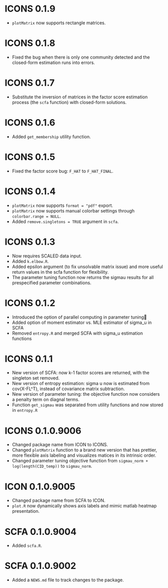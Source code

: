 # ICONS 0.1.9
* `plotMatrix` now supports rectangle matrices.

# ICONS 0.1.8
* Fixed the bug when there is only one community detected and the closed-form estimation runs into errors.

# ICONS 0.1.7
* Substitute the inversion of matrices in the factor score estimation process (the `scfa` function) with closed-form solutions.

# ICONS 0.1.6
* Added `get_membership` utility function.

# ICONS 0.1.5
* Fixed the factor score bug: `F_HAT` to `F_HAT_FINAL`.

# ICONS 0.1.4
* `plotMatrix` now supports `format = "pdf"` export.
* `plotMatrix` now supports manual colorbar settings through `colorbar.range = NULL`.
* Added `remove.singletons = TRUE` argument in `scfa`.

# ICONS 0.1.3
* Now requires SCALED data input.
* Added `k.elbow.R`.
* Added epsilon argument (to fix unsolvable matrix issue) and  more useful return values in the scfa function for flexibility.
* The parameter tuning function now returns the sigmau results for all prespecified parameter combinations.

# ICONS 0.1.2
* Introduced the option of parallel computing in parameter tuning🎉
* Added option of moment estimator vs. MLE estimator of sigma_u in SCFA
* Removed `entropy.R` and merged SCFA with sigma_u estimation functions

# ICONS 0.1.1
* New version of SCFA: now k-1 factor scores are returned, with the singleton set removed.
* New version of entropy estimation: sigma u now is estimated from cov(X-FL^T), instead of covariance matrix subtraction.
* New version of parameter tuning: the objective function now considers a penalty term on diagnal terms.
* Function `get_sigmau` was separated from utility functions and now stored in `entropy.R` 

# ICONS 0.1.0.9006
* Changed package name from ICON to ICONS.
* Changed `plotMatrix` function to a brand new version that has prettier, more flexible axis labeling and visualizes matices in its intrinsic order.
* Changed parameter tuning objective function from `sigmau_norm + log(length(CID_temp))` to `sigmau_norm`.


# ICON 0.1.0.9005

* Changed package name from SCFA to ICON.
* `plot.R` now dynamically shows axis labels and mimic matlab heatmap presentation.

# SCFA 0.1.0.9004

* Added `scfa.R`.

# SCFA 0.1.0.9002

* Added a `NEWS.md` file to track changes to the package.
